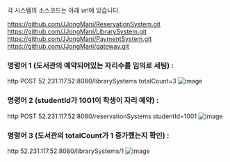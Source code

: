 각 시스템의 소스코드는 아래 url에 있습니다. 

https://github.com/JJongMani/ReservationSystem.git
https://github.com/JJongMani/LibrarySystem.git
https://github.com/JJongMani/PaymentSystem.git
https://github.com/JJongMani/gateway.git

### 명령어 1 (도서관의 예약되어있는 자리수를 임의로 세팅) : 

http POST 52.231.117.52:8080/librarySystems totalCount=3
![image](https://user-images.githubusercontent.com/16271728/80061240-b1d8ed00-856b-11ea-95f9-8d225edf9219.png)

### 명령어 2 (studentId가 1001이 학생이 자리 예약) : 

http POST 52.231.117.52:8080/reservationSystems studentId=1001
![image](https://user-images.githubusercontent.com/16271728/80061324-eea4e400-856b-11ea-902c-e99a5335f340.png)

### 명령어 3 (도서관의 totalCount가 1 증가했는지 확인) : 

http 52.231.117.52:8080/librarySystems/1
![image](https://user-images.githubusercontent.com/16271728/80061522-7c80cf00-856c-11ea-8588-eae393f00f9c.png)


